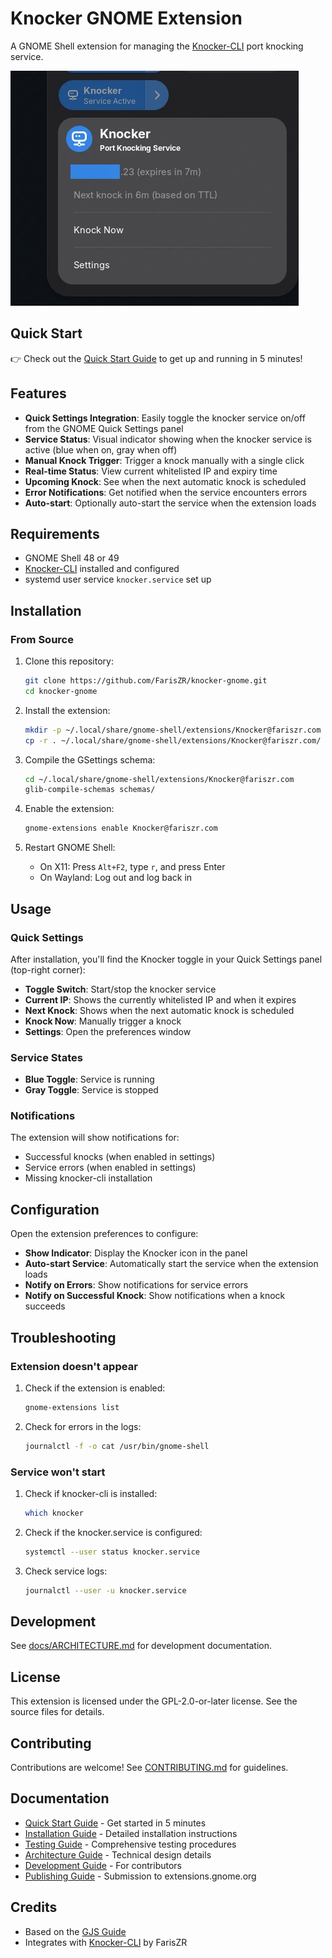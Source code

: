 # Knocker GNOME Extension

A GNOME Shell extension for managing the [Knocker-CLI](https://github.com/FarisZR/Knocker-CLI) port knocking service.

![Knocker GNOME extension shown in Quick Settings with toggle and IP/knock status](assets/screenshot.webp)

## Quick Start

👉 Check out the [Quick Start Guide](docs/QUICKSTART.md) to get up and running in 5 minutes!

## Features

- **Quick Settings Integration**: Easily toggle the knocker service on/off from the GNOME Quick Settings panel
- **Service Status**: Visual indicator showing when the knocker service is active (blue when on, gray when off)
- **Manual Knock Trigger**: Trigger a knock manually with a single click
- **Real-time Status**: View current whitelisted IP and expiry time
- **Upcoming Knock**: See when the next automatic knock is scheduled
- **Error Notifications**: Get notified when the service encounters errors
- **Auto-start**: Optionally auto-start the service when the extension loads

## Requirements

- GNOME Shell 48 or 49
- [Knocker-CLI](https://github.com/FarisZR/Knocker-CLI) installed and configured
- systemd user service `knocker.service` set up

## Installation

### From Source

1. Clone this repository:
   ```bash
   git clone https://github.com/FarisZR/knocker-gnome.git
   cd knocker-gnome
   ```

2. Install the extension:
   ```bash
   mkdir -p ~/.local/share/gnome-shell/extensions/Knocker@fariszr.com
   cp -r . ~/.local/share/gnome-shell/extensions/Knocker@fariszr.com/
   ```

3. Compile the GSettings schema:
   ```bash
   cd ~/.local/share/gnome-shell/extensions/Knocker@fariszr.com
   glib-compile-schemas schemas/
   ```

4. Enable the extension:
   ```bash
   gnome-extensions enable Knocker@fariszr.com
   ```

5. Restart GNOME Shell:
   - On X11: Press `Alt+F2`, type `r`, and press Enter
   - On Wayland: Log out and log back in

## Usage

### Quick Settings

After installation, you'll find the Knocker toggle in your Quick Settings panel (top-right corner):

- **Toggle Switch**: Start/stop the knocker service
- **Current IP**: Shows the currently whitelisted IP and when it expires
- **Next Knock**: Shows when the next automatic knock is scheduled
- **Knock Now**: Manually trigger a knock
- **Settings**: Open the preferences window

### Service States

- **Blue Toggle**: Service is running
- **Gray Toggle**: Service is stopped

### Notifications

The extension will show notifications for:
- Successful knocks (when enabled in settings)
- Service errors (when enabled in settings)
- Missing knocker-cli installation

## Configuration

Open the extension preferences to configure:

- **Show Indicator**: Display the Knocker icon in the panel
- **Auto-start Service**: Automatically start the service when the extension loads
- **Notify on Errors**: Show notifications for service errors
- **Notify on Successful Knock**: Show notifications when a knock succeeds

## Troubleshooting

### Extension doesn't appear

1. Check if the extension is enabled:
   ```bash
   gnome-extensions list
   ```

2. Check for errors in the logs:
   ```bash
   journalctl -f -o cat /usr/bin/gnome-shell
   ```

### Service won't start

1. Check if knocker-cli is installed:
   ```bash
   which knocker
   ```

2. Check if the knocker.service is configured:
   ```bash
   systemctl --user status knocker.service
   ```

3. Check service logs:
   ```bash
   journalctl --user -u knocker.service
   ```

## Development

See [docs/ARCHITECTURE.md](docs/ARCHITECTURE.md) for development documentation.

## License

This extension is licensed under the GPL-2.0-or-later license. See the source files for details.

## Contributing

Contributions are welcome! See [CONTRIBUTING.md](CONTRIBUTING.md) for guidelines.

## Documentation

- [Quick Start Guide](docs/QUICKSTART.md) - Get started in 5 minutes
- [Installation Guide](docs/INSTALLATION.md) - Detailed installation instructions  
- [Testing Guide](docs/TESTING.md) - Comprehensive testing procedures
- [Architecture Guide](docs/ARCHITECTURE.md) - Technical design details
- [Development Guide](docs/DEVELOPMENT.md) - For contributors
- [Publishing Guide](docs/PUBLISHING.md) - Submission to extensions.gnome.org

## Credits

- Based on the [GJS Guide](https://gitlab.gnome.org/World/javascript/gjs-guide)
- Integrates with [Knocker-CLI](https://github.com/FarisZR/Knocker-CLI) by FarisZR
